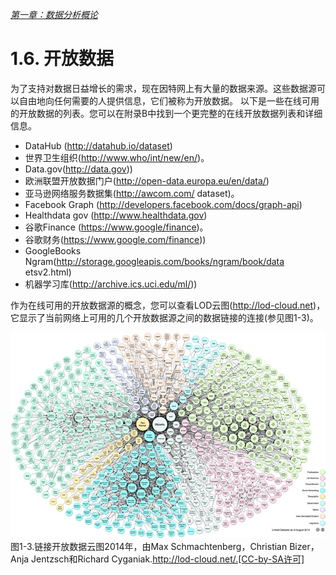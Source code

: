 
[*第一章：数据分析概论*](./)


# 1.6. 开放数据

为了支持对数据日益增长的需求，现在因特网上有大量的数据来源。这些数据源可以自由地向任何需要的人提供信息，它们被称为开放数据。
以下是一些在线可用的开放数据的列表。您可以在附录B中找到一个更完整的在线开放数据列表和详细信息。
* DataHub (http://datahub.io/dataset)
* 世界卫生组织(http://www.who/int/new/en/)。
* Data.gov(http://data.gov))
* 欧洲联盟开放数据门户(http://open-data.europa.eu/en/data/)
* 亚马逊网络服务数据集(http://awcom.com/ dataset)。
* Facebook Graph (http://developers.facebook.com/docs/graph-api)
* Healthdata gov (http://www.healthdata.gov)
* 谷歌Finance (https://www.google/finance)。
* 谷歌财务(https://www.google.com/finance))
* GoogleBooks Ngram(http://storage.googleapis.com/books/ngram/book/data etsv2.html)
* 机器学习库(http://archive.ics.uci.edu/ml/))

作为在线可用的开放数据源的概念，您可以查看LOD云图(http://lod-cloud.net)，它显示了当前网络上可用的几个开放数据源之间的数据链接的连接(参见图1-3)。

![Figure 1-3](images/figure_1_3.png)
图1-3.链接开放数据云图2014年，由Max Schmachtenberg，Christian Bizer，Anja Jentzsch和Richard Cyganiak.http://lod-cloud.net/.[CC-by-SA许可]

